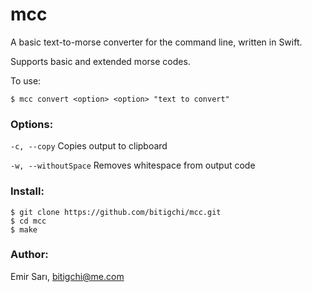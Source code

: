 # mcc

A basic text-to-morse converter for the command line, written in Swift.

Supports basic and extended morse codes.

To use:

    $ mcc convert <option> <option> "text to convert"

### Options:
`-c, --copy`            Copies output to clipboard

`-w, --withoutSpace`    Removes whitespace from output code

### Install:

    $ git clone https://github.com/bitigchi/mcc.git
    $ cd mcc
    $ make

### Author:
Emir Sarı, bitigchi@me.com
